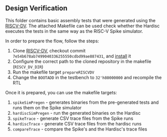 ## Design Verification 

This folder contains basic assembly tests that were generated using the [RISCV-DV](https://github.com/chipsalliance/riscv-dv).
The attached Makefile can be used check whether the Hardisc executes the tests in the same way as the RISC-V Spike simulator.

In order to prepare the flow, follow the steps:

1. Clone [RISCV-DV](https://github.com/chipsalliance/riscv-dv), checkout commit `7e54b678ab7499040336255550cdbd99ae887431`, and [install](https://github.com/chipsalliance/riscv-dv?tab=readme-ov-file#install-riscv-dv) it
2. Configure the correct path to the cloned repository in the makefile (`RISCV_DV_DIR`)
3. Run the makefile target `prepareRISCVDV`
4. Change the `BOOTADD` in the testbench to `32'h80000000` and recompile the RTL

Once it is prepared, you can use the makefile targets:

1. `spikeSimPregen` - generates binaries from the pre-generated tests and runs them on the Spike simulator
2. `hardiscSimPregen` - run the generated binaries on the Hardisc
3. `spikeTrace` - generate CSV trace files from the Spike runs
4. `hardiscTrace` - generate CSV trace files from the hardisc runs
5. `compareTrace` - compare the Spike's and the Hardisc's trace files 
